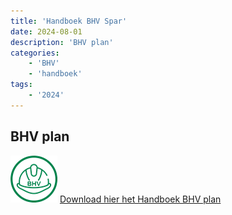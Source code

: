 ```yaml
---
title: 'Handboek BHV Spar'
date: 2024-08-01
description: 'BHV plan'
categories:
    - 'BHV'
    - 'handboek'
tags:
    - '2024'
---
```




## BHV plan
[![Handboek BHV](BHV.png)](pdf/20240801_Handboek_BHV_SPAR.pdf)
[Download hier het Handboek BHV plan](pdf/20240801_Handboek_BHV_SPAR.pdf)